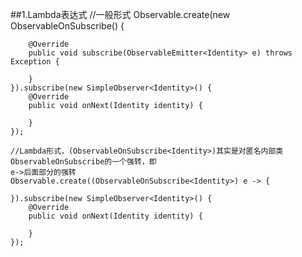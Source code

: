 ##1.Lambda表达式
    //一般形式
    Observable.create(new ObservableOnSubscribe<Identity>() {

        @Override
        public void subscribe(ObservableEmitter<Identity> e) throws Exception {

        }
    }).subscribe(new SimpleObserver<Identity>() {
        @Override
        public void onNext(Identity identity) {

        }
    });

    //Lambda形式，(ObservableOnSubscribe<Identity>)其实是对匿名内部类ObservableOnSubscribe的一个强转，即
    e->后面部分的强转
    Observable.create((ObservableOnSubscribe<Identity>) e -> {

    }).subscribe(new SimpleObserver<Identity>() {
        @Override
        public void onNext(Identity identity) {

        }
    });